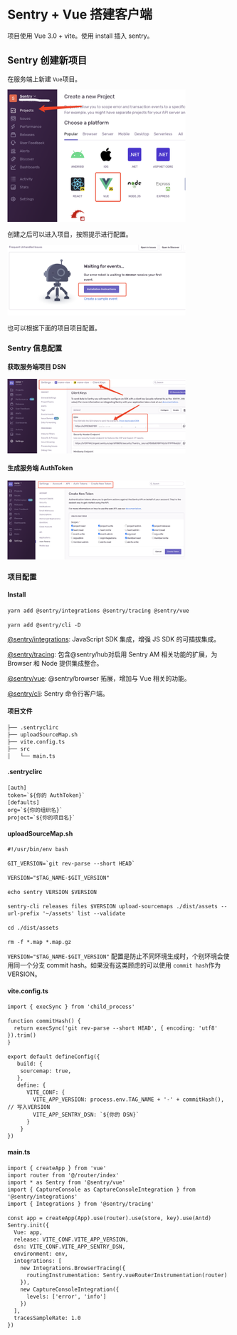 # Sentry + Vue 搭建客户端

项目使用 Vue 3.0 + vite。使用 install 插入 sentry。

## Sentry 创建新项目

在服务端上新建 ``Vue``项目。

<img src="./image/img-03.png" width="400" />

创建之后可以进入项目，按照提示进行配置。

<img src="./image/img-04.png" width="400" />

也可以根据下面的项目项目配置。

### Sentry 信息配置
#### 获取服务端项目 DSN
<img src="./image/img-01.png" width="400" />

#### 生成服务端 AuthToken
<img src="./image/img-02.png" width="400" />

### 项目配置
#### Install
```
yarn add @sentry/integrations @sentry/tracing @sentry/vue

yarn add @sentry/cli -D
```
[@sentry/integrations](https://www.npmjs.com/package/@sentry/integrations): JavaScript SDK 集成，增强 JS SDK 的可插拔集成。

[@sentry/tracing](https://www.npmjs.com/package/@sentry/tracing): 包含@sentry/hub对启用 Sentry AM 相关功能的扩展，为 Browser 和 Node 提供集成整合。

[@sentry/vue](https://www.npmjs.com/package/@sentry/vue): @sentry/browser 拓展，增加与 Vue 相关的功能。

[@sentry/cli](https://www.npmjs.com/package/@sentry/cli): Sentry 命令行客户端。

#### 项目文件
```
├── .sentryclirc
├── uploadSourceMap.sh
├── vite.config.ts
├── src
│   └── main.ts
```

#### .sentryclirc
```
[auth]
token=`${你的 AuthToken}`
[defaults]
org=`${你的组织名}`
project=`${你的项目名}`
```
#### uploadSourceMap.sh
```
#!/usr/bin/env bash

GIT_VERSION=`git rev-parse --short HEAD`

VERSION="$TAG_NAME-$GIT_VERSION"

echo sentry VERSION $VERSION

sentry-cli releases files $VERSION upload-sourcemaps ./dist/assets --url-prefix '~/assets' list --validate

cd ./dist/assets

rm -f *.map *.map.gz
```
``VERSION="$TAG_NAME-$GIT_VERSION"`` 配置是防止不同环境生成时，个别环境会使用同一个分支 commit hash。如果没有这类顾虑的可以使用 ``commit hash``作为 VERSION。
#### vite.config.ts
```
import { execSync } from 'child_process'

function commitHash() {
  return execSync('git rev-parse --short HEAD', { encoding: 'utf8' }).trim()
}

export default defineConfig({
   build: {
    sourcemap: true,
   },
   define: {
      VITE_CONF: {
        VITE_APP_VERSION: process.env.TAG_NAME + '-' + commitHash(), // 写入VERSION
        VITE_APP_SENTRY_DSN: `${你的 DSN}`
      }
    }
})
```
#### main.ts
```
import { createApp } from 'vue'
import router from '@/router/index'
import * as Sentry from '@sentry/vue'
import { CaptureConsole as CaptureConsoleIntegration } from '@sentry/integrations'
import { Integrations } from '@sentry/tracing'

const app = createApp(App).use(router).use(store, key).use(Antd)
Sentry.init({
  Vue: app,
  release: VITE_CONF.VITE_APP_VERSION,
  dsn: VITE_CONF.VITE_APP_SENTRY_DSN,
  environment: env,
  integrations: [
    new Integrations.BrowserTracing({
      routingInstrumentation: Sentry.vueRouterInstrumentation(router)
    }),
    new CaptureConsoleIntegration({
      levels: ['error', 'info']
    })
  ],
  tracesSampleRate: 1.0
})
```

